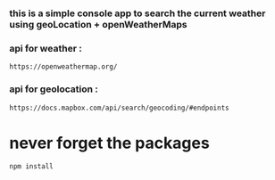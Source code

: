 ### this is a simple console app to search the current weather using geoLocation + openWeatherMaps
 



### api for weather :

```
https://openweathermap.org/

```
### api for geolocation :

```
https://docs.mapbox.com/api/search/geocoding/#endpoints
```

# never forget the packages 
```
npm install 
```
